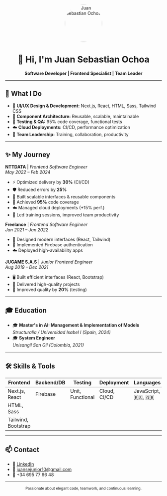 <!-- Elegant Profile Card for Juan Sebastian Ochoa -->

<div align="center">

<img src="[https://avatars.githubusercontent.com/u/Juans-ochoa](https://avatars.githubusercontent.com/u/95383716?v=4)" width="120" style="border-radius:50%" alt="Juan Sebastian Ochoa"/>

# 👋 Hi, I'm **Juan Sebastian Ochoa**
**Software Developer | Frontend Specialist | Team Leader**

</div>

---

## 🚀 What I Do

- 🎨 **UI/UX Design & Development:** Next.js, React, HTML, Sass, Tailwind CSS
- 🧩 **Component Architecture:** Reusable, scalable, maintainable
- 🧪 **Testing & QA:** 95% code coverage, functional tests
- ☁️ **Cloud Deployments:** CI/CD, performance optimization
- 🤝 **Team Leadership:** Training, collaboration, productivity

---

## ✨ My Journey

**NTTDATA** | *Frontend Software Engineer*  
*May 2022 – Feb 2024*
- ⚡ Optimized delivery by **30%** (CI/CD)
- 🛡️ Reduced errors by **25%**
- 🧩 Built scalable interfaces & reusable components
- 🧪 Achieved **95%** code coverage
- ☁️ Managed cloud deployments (+15% perf.)
- 👥 Led training sessions, improved team productivity

**Freelance** | *Frontend Software Engineer*  
*Jan 2021 – Jan 2022*
- 🎨 Designed modern interfaces (React, Tailwind)
- 🔐 Implemented Firebase authentication
- ☁️ Deployed high-availability apps

**JUGAME S.A.S** | *Junior Frontend Engineer*  
*Aug 2019 – Dec 2021*
- 🖥️ Built efficient interfaces (React, Bootstrap)
- 👥 Delivered high-quality projects
- 🧪 Improved quality by **20%** (testing)

---

## 🎓 Education

- 🎓 **Master's in AI: Management & Implementation of Models**  
  *Structuralia / Universidad Isabel I (Spain, 2024)*
- 🎓 **System Engineer**  
  *Unisangil San Gil (Colombia, 2021)*

---

## 🛠️ Skills & Tools

| Frontend        | Backend/DB | Testing         | Deployment      | Languages         | Soft Skills                |
|-----------------|------------|-----------------|-----------------|-------------------|----------------------------|
| Next.js, React  | Firebase   | Unit, Functional| Cloud, CI/CD    | JavaScript, 🇪🇸, 🇬🇧 | Communication, Teamwork    |
| HTML, Sass      |            |                 |                 |                   | Empathy, Critical Thinking |
| Tailwind, Bootstrap |        |                 |                 |                   | Time Management            |

---

## 📫 Contact

- 💼 [LinkedIn](https://www.linkedin.com/in/juanse-ochoa)
- 📧 juansejunior10@gmail.com
- 📱 +34 695 77 66 48

---

<div align="center">
  <sub>Passionate about elegant code, teamwork, and continuous learning.</sub>
</div>

